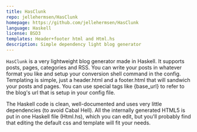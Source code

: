 ```yaml
---
title: HasClunk 
repo: jellehermsen/HasClunk
homepage: https://github.com/jellehermsen/HasClunk
language: Haskell
license: BSD3
templates: Header+footer html and Html.hs
description: Simple dependency light blog generator
---
```


`HasClunk` is a very lightweight blog generator made in Haskell. It supports
posts, pages, categories and RSS. You can write your posts in whatever format
you like and setup your conversion shell command in the config. Templating is
simple, just a header.html and a footer.html that will sandwich your posts and
pages. You can use special tags like {base_url} to refer to the blog's url that
is setup in your config file.

The Haskell code is clean, well-documented and uses very little dependencies (to
avoid Cabal Hell). All the internally generated HTML5 is put in one Haskell
file (Html.hs), which you can edit, but you'll probably find that editing the
default css and template will fit your needs.
